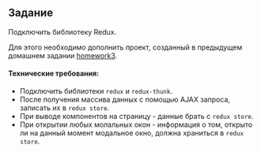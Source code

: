 ## Задание

Подключить библиотеку Redux.

Для этого необходимо дополнить проект, созданный в предыдущем домашнем задании [homework3](../homework3/readme.md).

#### Технические требования:
- Подключить библиотеки `redux` и `redux-thunk`.
- После получения массива данных с помощью AJAX запроса, записать их в `redux store`.
- При выводе компонентов на страницу - данные брать с `redux store`.
- При открытии любых молальных окон - информация о том, открыто ли на данный момент модальное окно, должна храниться в `redux store`.
